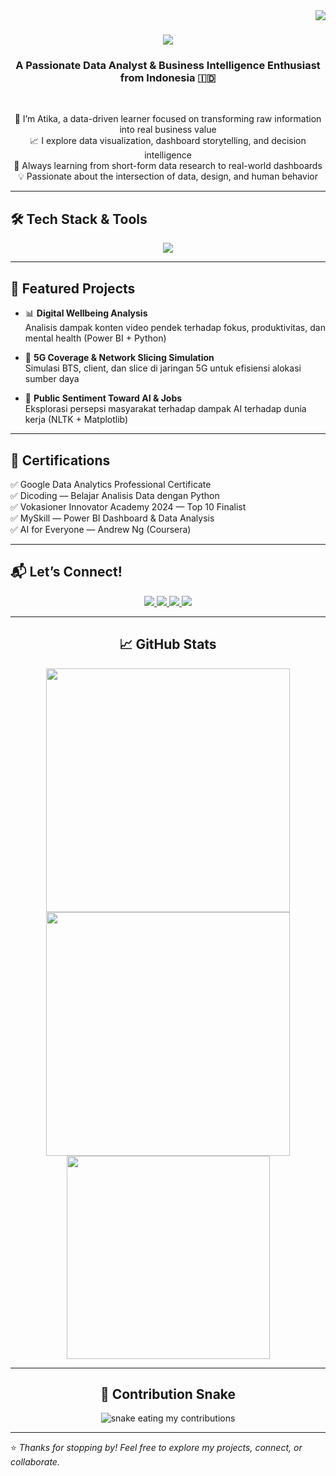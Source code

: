 <img align="right" src="https://visitor-badge.laobi.icu/badge?page_id=atikfriana.atikfriana" />

<h1 align="center">
  <img src="https://readme-typing-svg.herokuapp.com/?font=Righteous&size=35&center=true&vCenter=true&width=500&height=70&duration=4000&lines=Hi+There!+👋;+I'm+Atika+Arifiana!;" />
</h1>

<h3 align="center">A Passionate Data Analyst & Business Intelligence Enthusiast from Indonesia 🇮🇩</h3>

<br/>

<div align="center">

🎯 I’m Atika, a data-driven learner focused on transforming raw information into real business value  
📈 I explore data visualization, dashboard storytelling, and decision intelligence  
🌱 Always learning from short-form data research to real-world dashboards  
💡 Passionate about the intersection of data, design, and human behavior  

</div>

---

## 🛠️ Tech Stack & Tools

<div align="center">
  <img src="https://skillicons.dev/icons?i=python,sql,excel,powerbi,tableau,mysql,github,vscode,figma,googleanalytics,trello,lookerstudio" />
</div>

---

## 📂 Featured Projects

- 📊 **Digital Wellbeing Analysis**  
  Analisis dampak konten video pendek terhadap fokus, produktivitas, dan mental health (Power BI + Python)

- 📡 **5G Coverage & Network Slicing Simulation**  
  Simulasi BTS, client, dan slice di jaringan 5G untuk efisiensi alokasi sumber daya

- 🧠 **Public Sentiment Toward AI & Jobs**  
  Eksplorasi persepsi masyarakat terhadap dampak AI terhadap dunia kerja (NLTK + Matplotlib)

---

## 📜 Certifications

✅ Google Data Analytics Professional Certificate  
✅ Dicoding — Belajar Analisis Data dengan Python  
✅ Vokasioner Innovator Academy 2024 — Top 10 Finalist  
✅ MySkill — Power BI Dashboard & Data Analysis  
✅ AI for Everyone — Andrew Ng (Coursera)

---

## 📬 Let’s Connect!

<div align="center">
  <a href="mailto:atikafit.arifiana@gmail.com">
    <img src="https://img.shields.io/badge/Gmail-333333?style=for-the-badge&logo=gmail&logoColor=red" />
  </a>
  <a href="https://linkedin.com/in/atika-arifiana" target="_blank">
    <img src="https://img.shields.io/badge/LinkedIn-0077B5?style=for-the-badge&logo=linkedin&logoColor=white" />
  </a>
  <a href="https://bit.ly/PortfolioAtikaArifiana" target="_blank">
    <img src="https://img.shields.io/badge/Portfolio-FF5722?style=for-the-badge&logo=todoist&logoColor=white" />
  </a>
  <a href="https://github.com/atikfriana" target="_blank">
    <img src="https://img.shields.io/badge/GitHub-000000?style=for-the-badge&logo=github&logoColor=white" />
  </a>
</div>

---

<h2 align="center">📈 GitHub Stats</h2>

<div align="center">
  <img width=390 src="https://github-readme-streak-stats-salesp07.vercel.app/?user=atikfriana&count_private=true&theme=radical&border_radius=10" />
  <img width=390 src="https://github-readme-stats.vercel.app/api?username=atikfriana&show_icons=true&count_private=true&theme=radical&border_radius=10" />
  <br/>
  <img width=325 src="https://github-readme-stats.vercel.app/api/top-langs/?username=atikfriana&layout=compact&langs_count=8&theme=radical&border_radius=10" />
</div>

---

<h2 align="center">🐍 Contribution Snake</h2>

<div align="center">
  <img alt="snake eating my contributions" src="https://github.com/atikfriana/atikfriana/blob/output/github-snake.svg" />
</div>

---

⭐️ *Thanks for stopping by! Feel free to explore my projects, connect, or collaborate.*
